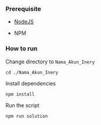 ### Prerequisite

- [NodeJS](https://nodejs.org/en/)

- NPM



### How to run

Change directory to ```Nama_Akun_Inery```

```shell
cd ./Nama_Akun_Inery
```


Install dependencies

```shell
npm install
```



Run the script

```
npm run solution
```

